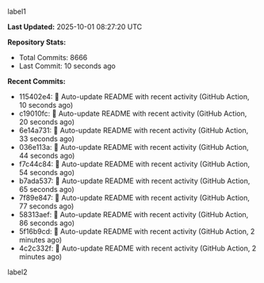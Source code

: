 
label1 
<!-- ACTIVITY_START -->
**Last Updated:** 2025-10-01 08:27:20 UTC

**Repository Stats:**
- Total Commits: 8666
- Last Commit: 10 seconds ago

**Recent Commits:**
- 115402e4: 🤖 Auto-update README with recent activity (GitHub Action, 10 seconds ago)
- c19010fc: 🤖 Auto-update README with recent activity (GitHub Action, 20 seconds ago)
- 6e14a731: 🤖 Auto-update README with recent activity (GitHub Action, 33 seconds ago)
- 036e113a: 🤖 Auto-update README with recent activity (GitHub Action, 44 seconds ago)
- f7c44c84: 🤖 Auto-update README with recent activity (GitHub Action, 54 seconds ago)
- b7ada537: 🤖 Auto-update README with recent activity (GitHub Action, 65 seconds ago)
- 7f89e847: 🤖 Auto-update README with recent activity (GitHub Action, 77 seconds ago)
- 58313aef: 🤖 Auto-update README with recent activity (GitHub Action, 86 seconds ago)
- 5f16b9cd: 🤖 Auto-update README with recent activity (GitHub Action, 2 minutes ago)
- 4c2c332f: 🤖 Auto-update README with recent activity (GitHub Action, 2 minutes ago)
<!-- ACTIVITY_END -->

label2
